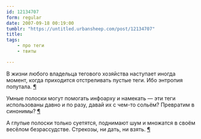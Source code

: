 ```yaml
---
id: 12134707
form: regular
date: 2007-09-18 00:19:00
tumblr: "https://untitled.urbansheep.com/post/12134707"
title:
tags:
    - про теги
    - твиты

---
```


<p>В жизни любого владельца тегового хозяйства наступает иногда момент, когда приходится отстреливать пустые теги. Ибо энтропия попутала. <a href="http://twitter.com/urbansheep/statuses/275108882">¶</a></p>

<p>Умные полоски могут помогать инфоарху и намекать — эти теги использованы давно и по разу, давай их с чем-то сольём? Превратим в синонимы? <a href="http://twitter.com/urbansheep/statuses/275112642">¶</a></p>

<p>А глупые полоски только суетятся, поднимают шум и множатся в своём весёлом безрассудстве. Стрекозы, ни дать, ни взять. <a href="http://twitter.com/urbansheep/statuses/275114412">¶</a></p>

